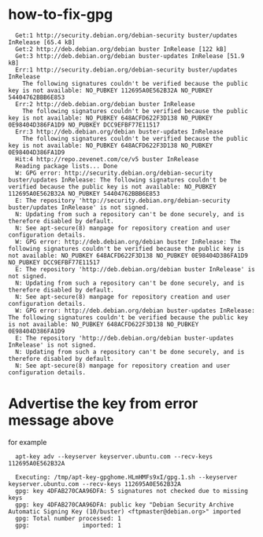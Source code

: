 # how-to-fix-gpg

      Get:1 http://security.debian.org/debian-security buster/updates InRelease [65.4 kB]
      Get:2 http://deb.debian.org/debian buster InRelease [122 kB]
      Get:3 http://deb.debian.org/debian buster-updates InRelease [51.9 kB]
      Err:1 http://security.debian.org/debian-security buster/updates InRelease
        The following signatures couldn't be verified because the public key is not available: NO_PUBKEY 112695A0E562B32A NO_PUBKEY 54404762BBB6E853
      Err:2 http://deb.debian.org/debian buster InRelease
        The following signatures couldn't be verified because the public key is not available: NO_PUBKEY 648ACFD622F3D138 NO_PUBKEY 0E98404D386FA1D9 NO_PUBKEY DCC9EFBF77E11517
      Err:3 http://deb.debian.org/debian buster-updates InRelease
        The following signatures couldn't be verified because the public key is not available: NO_PUBKEY 648ACFD622F3D138 NO_PUBKEY 0E98404D386FA1D9
      Hit:4 http://repo.zevenet.com/ce/v5 buster InRelease
      Reading package lists... Done
      W: GPG error: http://security.debian.org/debian-security buster/updates InRelease: The following signatures couldn't be verified because the public key is not available: NO_PUBKEY 112695A0E562B32A NO_PUBKEY 54404762BBB6E853
      E: The repository 'http://security.debian.org/debian-security buster/updates InRelease' is not signed.
      N: Updating from such a repository can't be done securely, and is therefore disabled by default.
      N: See apt-secure(8) manpage for repository creation and user configuration details.
      W: GPG error: http://deb.debian.org/debian buster InRelease: The following signatures couldn't be verified because the public key is not available: NO_PUBKEY 648ACFD622F3D138 NO_PUBKEY 0E98404D386FA1D9 NO_PUBKEY DCC9EFBF77E11517
      E: The repository 'http://deb.debian.org/debian buster InRelease' is not signed.
      N: Updating from such a repository can't be done securely, and is therefore disabled by default.
      N: See apt-secure(8) manpage for repository creation and user configuration details.
      W: GPG error: http://deb.debian.org/debian buster-updates InRelease: The following signatures couldn't be verified because the public key is not available: NO_PUBKEY 648ACFD622F3D138 NO_PUBKEY 0E98404D386FA1D9
      E: The repository 'http://deb.debian.org/debian buster-updates InRelease' is not signed.
      N: Updating from such a repository can't be done securely, and is therefore disabled by default.
      N: See apt-secure(8) manpage for repository creation and user configuration details.


# Advertise the key from error message above
for example 

      apt-key adv --keyserver keyserver.ubuntu.com --recv-keys 112695A0E562B32A

      Executing: /tmp/apt-key-gpghome.HLmHMFs9xI/gpg.1.sh --keyserver keyserver.ubuntu.com --recv-keys 112695A0E562B32A
      gpg: key 4DFAB270CAA96DFA: 5 signatures not checked due to missing keys
      gpg: key 4DFAB270CAA96DFA: public key "Debian Security Archive Automatic Signing Key (10/buster) <ftpmaster@debian.org>" imported
      gpg: Total number processed: 1
      gpg:               imported: 1


